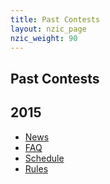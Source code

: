 ```yaml
---
title: Past Contests
layout: nzic_page
nzic_weight: 90
---
```


## Past Contests

## 2015
- [News](past/2015/home.html)
- [FAQ](past/2015/faq.html)
- [Schedule](past/2015/schedule.html)
- [Rules](past/2015/rules.html)
